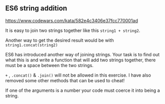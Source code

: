 ## ES6 string addition


https://www.codewars.com/kata/582e4c3406e37fcc770001ad


It is easy to join two strings together like this `string1 + string2`.

Another way to get the desired result would be with `string1.concat(string2)`

ES6 has introduced another way of joining strings. Your task is to find out what this is and write a function that will add two strings together, there must be a space between the two strings.

`+` , `.concat()` & `.join()` will not be allowed in this exercise. I have also removed some other methods that can be used to cheat!

If one of the arguments is a number your code must coerce it into being a string.
